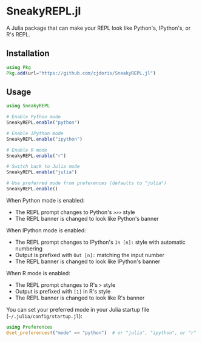 # SneakyREPL.jl

A Julia package that can make your REPL look like Python's, IPython's, or R's REPL.

## Installation

```julia
using Pkg
Pkg.add(url="https://github.com/cjdoris/SneakyREPL.jl")
```

## Usage

```julia
using SneakyREPL

# Enable Python mode
SneakyREPL.enable("python")

# Enable IPython mode
SneakyREPL.enable("ipython")

# Enable R mode
SneakyREPL.enable("r")

# Switch back to Julia mode
SneakyREPL.enable("julia")

# Use preferred mode from preferences (defaults to "julia")
SneakyREPL.enable()
```

When Python mode is enabled:
- The REPL prompt changes to Python's `>>>` style
- The REPL banner is changed to look like Python's banner

When IPython mode is enabled:
- The REPL prompt changes to IPython's `In [n]:` style with automatic numbering
- Output is prefixed with `Out [n]:` matching the input number
- The REPL banner is changed to look like IPython's banner

When R mode is enabled:
- The REPL prompt changes to R's `>` style
- Output is prefixed with `[1]` in R's style
- The REPL banner is changed to look like R's banner

You can set your preferred mode in your Julia startup file (`~/.julia/config/startup.jl`):
```julia
using Preferences
@set_preferences!("mode" => "python")  # or "julia", "ipython", or "r"
```
